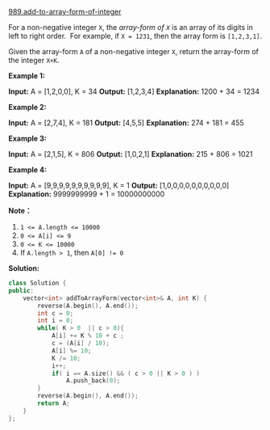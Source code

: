 [989.add-to-array-form-of-integer](https://leetcode.com/problems/add-to-array-form-of-integer/)  

For a non-negative integer `X`, the _array-form of `X`_ is an array of its digits in left to right order.  For example, if `X = 1231`, then the array form is `[1,2,3,1]`.

Given the array-form `A` of a non-negative integer `X`, return the array-form of the integer `X+K`.

**Example 1:**

**Input:** A = \[1,2,0,0\], K = 34
**Output:** \[1,2,3,4\]
**Explanation:** 1200 + 34 = 1234

**Example 2:**

**Input:** A = \[2,7,4\], K = 181
**Output:** \[4,5,5\]
**Explanation:** 274 + 181 = 455

**Example 3:**

**Input:** A = \[2,1,5\], K = 806
**Output:** \[1,0,2,1\]
**Explanation:** 215 + 806 = 1021

**Example 4:**

**Input:** A = \[9,9,9,9,9,9,9,9,9,9\], K = 1
**Output:** \[1,0,0,0,0,0,0,0,0,0,0\]
**Explanation:** 9999999999 + 1 = 10000000000

**Note：**

1.  `1 <= A.length <= 10000`
2.  `0 <= A[i] <= 9`
3.  `0 <= K <= 10000`
4.  If `A.length > 1`, then `A[0] != 0`  



**Solution:**  

```cpp
class Solution {
public:
    vector<int> addToArrayForm(vector<int>& A, int K) {
        reverse(A.begin(), A.end());
        int c = 0;
        int i = 0;
        while( K > 0  || c > 0){
            A[i] += K % 10 + c ;
            c = (A[i] / 10);
            A[i] %= 10;
            K /= 10;
            i++;
            if( i == A.size() && ( c > 0 || K > 0 ) )
                A.push_back(0);
        }
        reverse(A.begin(), A.end());
        return A;
    }
};
```
      